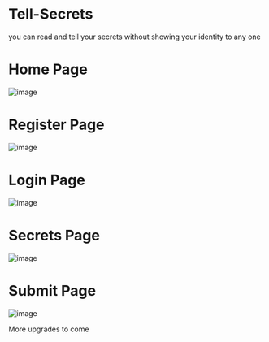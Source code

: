 # Tell-Secrets
you can read and tell your secrets without showing your identity to any one

# Home Page
![image](https://user-images.githubusercontent.com/68774082/127434875-6f404559-fe30-49ab-b15d-061a2bb27619.png)

# Register Page
![image](https://user-images.githubusercontent.com/68774082/127434903-ad25af21-a456-4c7c-b582-086bd247658e.png)

# Login Page
![image](https://user-images.githubusercontent.com/68774082/127434941-1d506157-f5e6-4627-860e-0a70fd6c11ca.png)

# Secrets Page
![image](https://user-images.githubusercontent.com/68774082/127435098-d0e38704-7e40-482d-8a30-2046fe170a4c.png)

# Submit Page
![image](https://user-images.githubusercontent.com/68774082/127435136-e4b1875d-d857-40b7-b649-64164f6c48d1.png)

More upgrades to come
